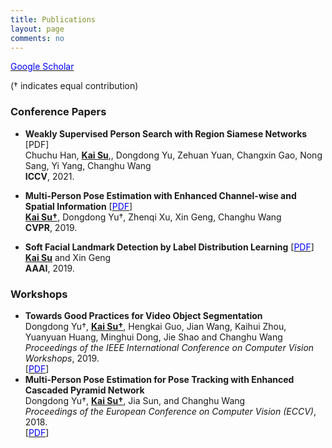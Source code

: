 ```yaml
---
title: Publications
layout: page
comments: no
---
```


<a href="https://scholar.google.com/citations?user=Kp3XAToAAAAJ&hl=en"><font color="blue">Google Scholar</font></a>

(&dagger; indicates equal contribution) <br>

### Conference Papers

- <b>Weakly Supervised Person Search with Region Siamese Networks</b> [PDF] <br>
Chuchu Han, <u><b>Kai Su</b></u>,, Dongdong Yu, Zehuan Yuan, Changxin Gao, Nong Sang, Yi Yang, Changhu Wang <br>
<b>ICCV</b>, 2021. <br>

- <b>Multi-Person Pose Estimation with Enhanced Channel-wise and Spatial Information</b> [<a href="http://openaccess.thecvf.com/content_CVPR_2019/papers/Su_Multi-Person_Pose_Estimation_With_Enhanced_Channel-Wise_and_Spatial_Information_CVPR_2019_paper.pdf"><font color="blue">PDF</font></a>] <br>
<u><b>Kai Su&dagger;</b></u>, Dongdong Yu&dagger;, Zhenqi Xu, Xin Geng, Changhu Wang <br>
<b>CVPR</b>, 2019. <br>

- <b>Soft Facial Landmark Detection by Label Distribution Learning</b> [<a href="http://palm.seu.edu.cn/xgeng/files/aaai19b.pdf"><font color="blue">PDF</font></a>] <br>
<u><b>Kai Su</b></u> and Xin Geng <br>
<b>AAAI</b>, 2019. <br>


### Workshops

- <b>Towards Good Practices for Video Object Segmentation</b> <br>
Dongdong Yu&dagger;, <u><b>Kai Su&dagger;</b></u>, Hengkai Guo, Jian Wang, Kaihui Zhou, Yuanyuan Huang, Minghui Dong, Jie Shao and Changhu Wang <br>
<i>Proceedings of the IEEE International Conference on Computer Vision Workshops</i>, 2019. <br>
[<a href="http://openaccess.thecvf.com/content_ICCVW_2019/papers/YouTube-VOS/Yu_Towards_Good_Practices_for_Video_Object_Segmentation_ICCVW_2019_paper.pdf"><font color="blue">PDF</font></a>]
- <b>Multi-Person Pose Estimation for Pose Tracking with Enhanced Cascaded Pyramid Network</b> <br>
Dongdong Yu&dagger;, <u><b>Kai Su&dagger;</b></u>, Jia Sun, and Changhu Wang <br>
<i>Proceedings of the European Conference on Computer Vision (ECCV)</i>, 2018. <br>
[<a href="http://openaccess.thecvf.com/content_eccv_2018_workshops/w9/html/Yu_Multi-Person_Pose_Estimation_for_Pose_Tracking_with_Enhanced_Cascaded_Pyramid_ECCVW_2018_paper.html"><font color="blue">PDF</font></a>]